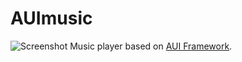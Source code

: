 # AUImusic
![Screenshot](screenshot.png)
Music player based on [AUI Framework](https://github.com/aui-framework/aui).
